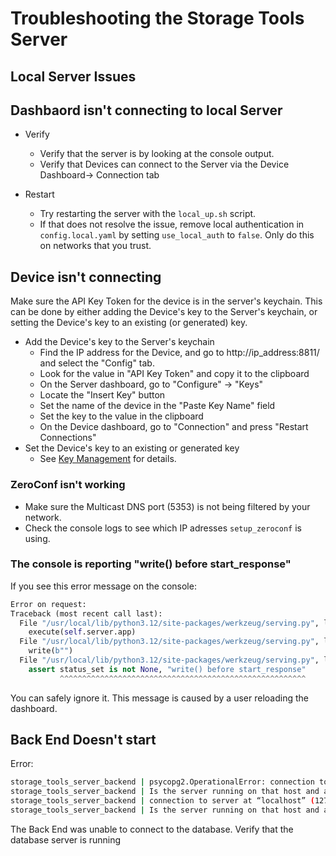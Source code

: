 # Troubleshooting the Storage Tools Server

## Local Server Issues

## Dashbaord isn't connecting to local Server

* Verify
  * Verify that the server is by looking at the console output.
  * Verify that Devices can connect to the Server via the Device Dashboard-> Connection tab

* Restart
  * Try restarting the server with the `local_up.sh` script.
  * If that does not resolve the issue, remove local authentication in `config.local.yaml` by setting `use_local_auth` to `false`.  Only do this on networks that you trust.

## Device isn't connecting

Make sure the API Key Token for the device is in the server's keychain.  This can be done by either adding the Device's key to the Server's keychain, or setting the Device's key to an existing (or generated) key.

* Add the Device's key to the Server's keychain
  * Find the IP address for the Device, and go to http://ip_address:8811/ and select the "Config" tab.
  * Look for the value in "API Key Token" and copy it to the clipboard
  * On the Server dashboard, go to "Configure" -> "Keys"
  * Locate the "Insert Key" button
  * Set the name of the device in the "Paste Key Name" field
  * Set the key to the value in the clipboard
  * On the Device dashboard, go to "Connection" and press "Restart Connections"
* Set the Device's key to an existing or generated key
  * See [Key Management](KeyManagement.md) for details.

### ZeroConf isn't working

* Make sure the Multicast DNS port (5353) is not being filtered by your network.
* Check the console logs to see which IP adresses `setup_zeroconf` is using.

### The console is reporting "write() before start_response"

If you see this error message on the console:

```python
Error on request:
Traceback (most recent call last):
  File "/usr/local/lib/python3.12/site-packages/werkzeug/serving.py", line 370, in run_wsgi
    execute(self.server.app)
  File "/usr/local/lib/python3.12/site-packages/werkzeug/serving.py", line 336, in execute
    write(b"")
  File "/usr/local/lib/python3.12/site-packages/werkzeug/serving.py", line 261, in write
    assert status_set is not None, "write() before start_response"
           ^^^^^^^^^^^^^^^^^^^^^^^^^^^^^^^^^^^^^^^^^^^^^^^^^^^^^^^
```

You can safely ignore it. This message is caused by a user reloading the dashboard.

## Back End Doesn't start

Error:

```sh
storage_tools_server_backend | psycopg2.OperationalError: connection to server at “localhost” (::1), port 5432 failed: Connection refused
storage_tools_server_backend | Is the server running on that host and accepting TCP/IP connections?
storage_tools_server_backend | connection to server at “localhost” (127.0.0.1), port 5432 failed: Connection refused
storage_tools_server_backend | Is the server running on that host and accepting TCP/IP connections?
```

The Back End was unable to connect to the database.  Verify that the database server is running
